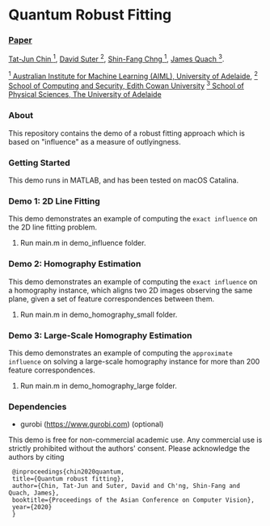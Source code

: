 # Quantum Robust Fitting

### [Paper](https://openaccess.thecvf.com/content/ACCV2020/papers/Chin_Quantum_Robust_Fitting_ACCV_2020_paper.pdf) 

[Tat-Jun Chin <sup>1</sup>](), 
[David Suter <sup>2</sup>](), 
[Shin-Fang Chng <sup>1</sup>](), 
[James Quach <sup>3</sup>]().

[<sup>1</sup>  Australian Institute for Machine Learning (AIML), University of Adelaide](https://www.adelaide.edu.au/aiml/), 
[<sup>2</sup>  School of Computing and Security, Edith Cowan University]()
[<sup>3</sup>  School of Physical Sciences, The University of Adelaide]()


### About ###
This repository contains the demo of a robust fitting approach which is based on "influence" as a measure of outlyingness.

### Getting Started ###
This demo runs in MATLAB, and has been tested on macOS Catalina.

### Demo 1: 2D Line Fitting ###
This demo demonstrates an example of computing the ``exact influence`` on the 2D line fitting problem.
1. Run main.m in demo_influence folder.

### Demo 2: Homography Estimation ###
This demo demonstrates an example of computing the ``exact influence`` on a homography instance, which aligns two 2D images observing the same plane, given a set of feature correspondences between them. 
1. Run main.m in demo_homography_small folder.

### Demo 3: Large-Scale Homography Estimation ###
This demo demonstrates an example of computing the ``approximate influence`` on solving a large-scale homography instance for more than 200 feature correspondences.
1. Run main.m in demo_homography_large folder.
   

### Dependencies ###
- gurobi (https://www.gurobi.com) (optional)


This demo is free for non-commercial academic use. Any commercial use is strictly prohibited without the authors' consent. Please acknowledge the authors by citing
 
 ```
  @inproceedings{chin2020quantum,
  title={Quantum robust fitting},
  author={Chin, Tat-Jun and Suter, David and Ch'ng, Shin-Fang and Quach, James},
  booktitle={Proceedings of the Asian Conference on Computer Vision},
  year={2020}
  }
````
